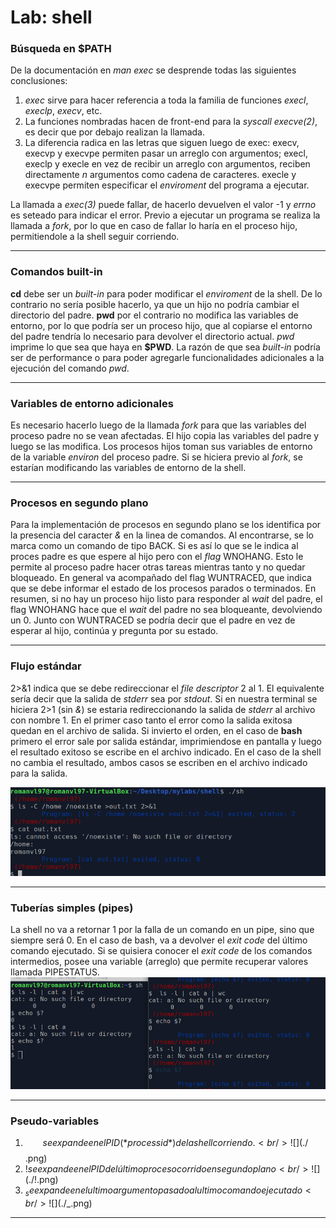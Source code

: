 # Lab: shell

### Búsqueda en $PATH

De la documentación en *man exec* se desprende todas las siguientes conclusiones:
1. *exec* sirve para hacer referencia a toda la familia de funciones *execl*, *execlp*, *execv*, etc.
2. La funciones nombradas hacen de front-end para la *syscall* *execve(2)*, es decir que por debajo realizan la llamada.
3. La diferencia radica en las letras que siguen luego de exec: execv, execvp y execvpe permiten pasar un arreglo con argumentos; execl, execlp y execle en vez de recibir un arreglo con argumentos, reciben directamente *n* argumentos como cadena de caracteres. execle y execvpe permiten especificar el *enviroment* del programa a ejecutar.<br/>

La llamada a *exec(3)* puede fallar, de hacerlo devuelven el valor -1 y *errno* es seteado para indicar el error. Previo a ejecutar un programa se realiza la llamada a *fork*, por lo que en caso de fallar lo haría en el proceso hijo, permitiendole a la shell seguir corriendo.





---

### Comandos built-in

**cd** debe ser un *built-in* para poder modificar el *enviroment* de la shell. De lo contrario no sería posible hacerlo, ya que un hijo no podría cambiar el directorio del padre. **pwd** por el contrario no modifica las variables de entorno, por lo que podría ser un proceso hijo, que al copiarse el entorno del padre tendría lo necesario para devolver el directorio actual. *pwd* imprime lo que sea que haya en **$PWD**. La razón de que sea *built-in* podría ser de performance o para poder agregarle funcionalidades adicionales a la ejecución del comando *pwd*.

---

### Variables de entorno adicionales

Es necesario hacerlo luego de la llamada *fork* para que las variables del proceso padre no se vean afectadas. El hijo copia las variables del padre y luego se las modifica. Los procesos hijos toman sus variables de entorno de la variable *environ* del proceso padre. Si se hiciera previo al *fork*, se estarían modificando las variables de entorno de la shell. 

---

### Procesos en segundo plano

Para la implementación de procesos en segundo plano se los identifica por la presencia del caracter *&* en la linea de comandos. Al encontrarse, se lo marca como un comando de tipo BACK. Si es así lo que se le indica al proces padre es que espere al hijo pero con el *flag* WNOHANG. Esto le permite al proceso padre hacer otras tareas mientras tanto y no quedar bloqueado. En general va acompañado del flag WUNTRACED, que indica que se debe informar el estado de los procesos parados o terminados. En resumen, si no hay un proceso hijo listo para responder al *wait* del padre, el flag WNOHANG hace que el *wait* del padre no sea bloqueante, devolviendo un 0. Junto con WUNTRACED se podría decir que el padre en vez de esperar al hijo, continúa y pregunta por su estado.

---

### Flujo estándar

2>&1 indica que se debe redireccionar el *file descriptor* 2 al 1. El equivalente sería decir que la salida de *stderr* sea por *stdout*. Si en nuestra terminal se hiciera 2>1 (sin *&*) se estaria redireccionando la salida de *stderr* al archivo con nombre 1. En el primer caso tanto el error como la salida exitosa quedan en el archivo de salida. Si invierto el orden, en el caso de **bash** primero el error sale por salida estándar, imprimiendose en pantalla y luego el resultado exitoso se escribe en el archivo indicado. En el caso de la shell no cambia el resultado, ambos casos se escriben en el archivo indicado para la salida.<br/>

![](./salida_error.png)



---

### Tuberías simples (pipes)

La shell no va a retornar 1 por la falla de un comando en un pipe, sino que siempre será 0. En el caso de bash, va a devolver el *exit code* del último comando ejecutado. Si se quisiera conocer el *exit code* de los comandos intermedios, posee una variable (arreglo) que permite recuperar valores llamada PIPESTATUS.<br/>
![](./pipe_fail.png)

---

### Pseudo-variables

1. $$ se expande en el PID (*process id*) de la shell corriendo.<br/>![](./$$.png)<br/>
2. $! se expande en el PID del último proceso corrido en segundo plano <br/>![](./$!.png)<br/>
3. $_ se expande en el ultimo argumento pasado al ultimo comando ejecutado <br/>![](./$_.png)<br/>

---


